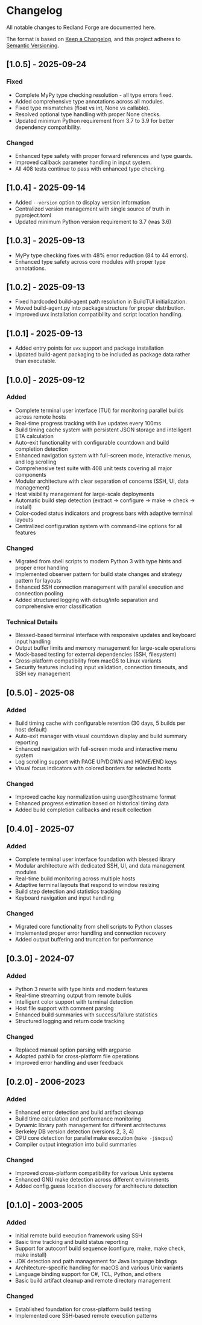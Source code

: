 # Changelog

All notable changes to Redland Forge are documented here.

The format is based on [Keep a Changelog](https://keepachangelog.com/en/1.0.0/),
and this project adheres to [Semantic Versioning](https://semver.org/spec/v2.0.0.html).

## [1.0.5] - 2025-09-24

### Fixed

- Complete MyPy type checking resolution - all type errors fixed.
- Added comprehensive type annotations across all modules.
- Fixed type mismatches (float vs int, None vs callable).
- Resolved optional type handling with proper None checks.
- Updated minimum Python requirement from 3.7 to 3.9 for better dependency
  compatibility.

### Changed

- Enhanced type safety with proper forward references and type guards.
- Improved callback parameter handling in input system.
- All 408 tests continue to pass with enhanced type checking.

## [1.0.4] - 2025-09-14

- Added `--version` option to display version information
- Centralized version management with single source of truth in pyproject.toml
- Updated minimum Python version requirement to 3.7 (was 3.6)

## [1.0.3] - 2025-09-13

- MyPy type checking fixes with 48% error reduction (84 to 44 errors).
- Enhanced type safety across core modules with proper type annotations.

## [1.0.2] - 2025-09-13

- Fixed hardcoded build-agent path resolution in BuildTUI initialization.
- Moved build-agent.py into package structure for proper distribution.
- Improved uvx installation compatibility and script location handling.

## [1.0.1] - 2025-09-13

- Added entry points for `uvx` support and package installation
- Updated build-agent packaging to be included as package data rather
  than executable.

## [1.0.0] - 2025-09-12

### Added

- Complete terminal user interface (TUI) for monitoring parallel builds across remote hosts
- Real-time progress tracking with live updates every 100ms
- Build timing cache system with persistent JSON storage and intelligent ETA calculation
- Auto-exit functionality with configurable countdown and build completion detection
- Enhanced navigation system with full-screen mode, interactive menus, and log scrolling
- Comprehensive test suite with 408 unit tests covering all major components
- Modular architecture with clear separation of concerns (SSH, UI, data management)
- Host visibility management for large-scale deployments
- Automatic build step detection (extract → configure → make → check → install)
- Color-coded status indicators and progress bars with adaptive terminal layouts
- Centralized configuration system with command-line options for all features

### Changed

- Migrated from shell scripts to modern Python 3 with type hints and proper error handling
- Implemented observer pattern for build state changes and strategy pattern for layouts
- Enhanced SSH connection management with parallel execution and connection pooling
- Added structured logging with debug/info separation and comprehensive error classification

### Technical Details

- Blessed-based terminal interface with responsive updates and keyboard input handling
- Output buffer limits and memory management for large-scale operations
- Mock-based testing for external dependencies (SSH, filesystem)
- Cross-platform compatibility from macOS to Linux variants
- Security features including input validation, connection timeouts, and SSH key management

## [0.5.0] - 2025-08

### Added

- Build timing cache with configurable retention (30 days, 5 builds per host default)
- Auto-exit manager with visual countdown display and build summary reporting
- Enhanced navigation with full-screen mode and interactive menu system
- Log scrolling support with PAGE UP/DOWN and HOME/END keys
- Visual focus indicators with colored borders for selected hosts

### Changed

- Improved cache key normalization using user@hostname format
- Enhanced progress estimation based on historical timing data
- Added build completion callbacks and result collection

## [0.4.0] - 2025-07

### Added

- Complete terminal user interface foundation with blessed library
- Modular architecture with dedicated SSH, UI, and data management modules
- Real-time build monitoring across multiple hosts
- Adaptive terminal layouts that respond to window resizing
- Build step detection and statistics tracking
- Keyboard navigation and input handling

### Changed

- Migrated core functionality from shell scripts to Python classes
- Implemented proper error handling and connection recovery
- Added output buffering and truncation for performance

## [0.3.0] - 2024-07

### Added

- Python 3 rewrite with type hints and modern features
- Real-time streaming output from remote builds
- Intelligent color support with terminal detection
- Host file support with comment parsing
- Enhanced build summaries with success/failure statistics
- Structured logging and return code tracking

### Changed

- Replaced manual option parsing with argparse
- Adopted pathlib for cross-platform file operations
- Improved error handling and user feedback

## [0.2.0] - 2006-2023

### Added

- Enhanced error detection and build artifact cleanup
- Build time calculation and performance monitoring
- Dynamic library path management for different architectures
- Berkeley DB version detection (versions 2, 3, 4)
- CPU core detection for parallel make execution (`make -j$ncpus`)
- Compiler output integration into build summaries

### Changed

- Improved cross-platform compatibility for various Unix systems
- Enhanced GNU make detection across different environments
- Added config.guess location discovery for architecture detection

## [0.1.0] - 2003-2005

### Added

- Initial remote build execution framework using SSH
- Basic time tracking and build status reporting
- Support for autoconf build sequence (configure, make, make check, make install)
- JDK detection and path management for Java language bindings
- Architecture-specific handling for macOS and various Unix variants
- Language binding support for C#, TCL, Python, and others
- Basic build artifact cleanup and remote directory management

### Changed

- Established foundation for cross-platform build testing
- Implemented core SSH-based remote execution patterns
